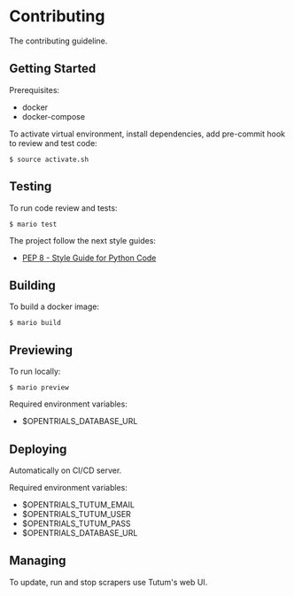 # Contributing

The contributing guideline.

## Getting Started

Prerequisites:
- docker
- docker-compose

To activate virtual environment, install
dependencies, add pre-commit hook to review and test code:

```
$ source activate.sh
```

## Testing

To run code review and tests:

```
$ mario test
```

The project follow the next style guides:
- [PEP 8 - Style Guide for Python Code](https://www.python.org/dev/peps/pep-0008/)

## Building

To build a docker image:

```
$ mario build
```

## Previewing

To run locally:

```
$ mario preview
```

Required environment variables:
- $OPENTRIALS_DATABASE_URL

## Deploying

Automatically on CI/CD server.

Required environment variables:
- $OPENTRIALS_TUTUM_EMAIL
- $OPENTRIALS_TUTUM_USER
- $OPENTRIALS_TUTUM_PASS
- $OPENTRIALS_DATABASE_URL

## Managing

To update, run and stop scrapers use Tutum's web UI.
